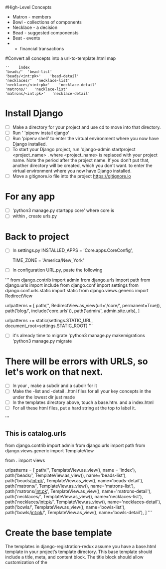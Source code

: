 #High-Level Concepts
* Matron - members
* Bowl - collections of components
* Necklace - a decision
* Bead - suggested componensts
* Beat - events
* - financial transactions

#Convert all concepts into a url-to-template.html map

    ''    index
    'beads/'  'bead-list'
    'beads/<int:pk>'    'bead-detail'
    'necklaces/'  'necklace-list'
    'necklaces/<int:pk>'    'necklace-detail'
    'matrons/'   'necklace-list'
    'matrons/<int:pk>'   'necklace-detail'

# Install Django
- [ ] Make a directory for your project and use cd to move into that directory.
- [ ] Run 
'
    'pipenv install django'
- [ ] Run 
    'pipenv shell' 
to enter the virtual environment where you now have Django installed.
- [ ] To start your Django project, run 
    'django-admin startproject <project_name> . 
where <project_name> is replaced with your project name. Note the period after the project name. If you don't put that, another directory will be created, which you don't want.
to enter the virtual environment where you now have Django installed.
- [ ] Move a gitignore.io file into the project https://gitignore.io

# For any app
- [ ] 'python3 manage.py startapp core'
where core is <app>
- [ ] within <app>, create urls.py
    
# Back to project
- [ ] In settings.py
    INSTALLED_APPS = 'Core.apps.CoreConfig', 
   
    TIME_ZONE = 'America/New_York'
- [ ] In configuration URL.py, paste the following

'''
from django.contrib import admin
from django.urls import path
from django.urls import include
from django.conf import settings
from django.conf.urls.static import static
from django.views.generic import RedirectView

urlpatterns = [
    path('', RedirectView.as_view(url='/core/', permanent=True)),
    path('blog/', include('core.urls')),
    path('admin/', admin.site.urls),
    ]   
   
urlpatterns += static(settings.STATIC_URL, document_root=settings.STATIC_ROOT)
'''

- [ ] it's already time to migrate
'python3 manage.py makemigrations
'python3 manage.py migrate

# There will be errors with URLS, so let's work on that next.
- [ ] In your <app>, make a subdir <templates> and a subdir for it <app>
- [ ] Make the -list and -detail ..html files for all your key concepts in the <app> under the lowest <app> dir just made
- [ ] In the templates directory above, touch a base.htm. and a index.html
- [ ] For all these html files, put a hard string at the top to label it.

'''

## This is catalog.urls

from django.contrib import admin
from django.urls import path
from django.views.generic import TemplateView

from . import views

urlpatterns = [
    path('', TemplateView.as_view(), name = 'index'),
    path('beads/', TemplateView.as_view(), name='beads-list'),
    path('beads/<int:pk>', TemplateView.as_view(), name='beads-detail'),
    path('matrons/', TemplateView.as_view(), name='matrons-list'),
    path('matrons/<int:pk>', TemplateView.as_view(), name='matrons-detail'),
    path('necklaces/', TemplateView.as_view(), name='necklaces-list'),
    path('necklaces/<int:pk>/', TemplateView.as_view(), name='necklaces-detail'),
    path('bowls/', TemplateView.as_view(), name='bowls-list'),
    path('bowls/<int:pk>/', TemplateView.as_view(), name='bowls-detail'),
]
'''


# Create the base template
The templates in django-registration-redux assume you have a base.html template in your project’s template directory. This base template should include a title, meta, and content block. The title block should allow customization of the <title> tag. The meta block should appear within the <head> tag to allow for custom <meta tags for security reasons. The content block should be within the <body> tag.

# Now let's study some redux pre-requesites.
https://django-registration-redux.readthedocs.io/en/latest/index.html

- [ ]
'pipenv install django-registration-redux
- [ ]
'python setup.py install
- [ ] Begin by adding 
'registration 
to the INSTALLED_APPS setting of your project, 
- [ ] and specifying one additional setting:
'ACCOUNT_ACTIVATION_DAYS = 7
'REGISTRATION_DEFAULT_FROM_EMAIL = "This string is from settings.py REGISTRATION_DEFAULT_FROM_EMAIL"
- [ ] Open project-level URLConf (urls.py) and add
ulr += path(r'^accounts/', include('registration.backends.default.urls')),
